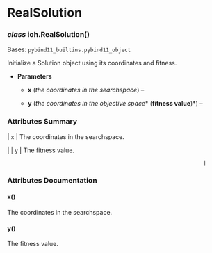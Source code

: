 # RealSolution


### _class_ ioh.RealSolution()
Bases: `pybind11_builtins.pybind11_object`

Initialize a Solution object using its coordinates and fitness.


* **Parameters**

    
    * **x** (*the coordinates in the searchspace*) – 


    * **y** (*the coordinates in the objective space** (**fitness value**)*) – 


### Attributes Summary

| `x`
 | The coordinates in the searchspace.

 |
| `y`
                                          | The fitness value.

                                                                   |
### Attributes Documentation


#### x()
The coordinates in the searchspace.


#### y()
The fitness value.
